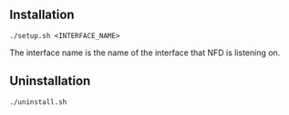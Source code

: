 ## Installation
```
./setup.sh <INTERFACE_NAME>
```

The interface name is the name of the interface that NFD is listening on.

## Uninstallation
```
./uninstall.sh
```

